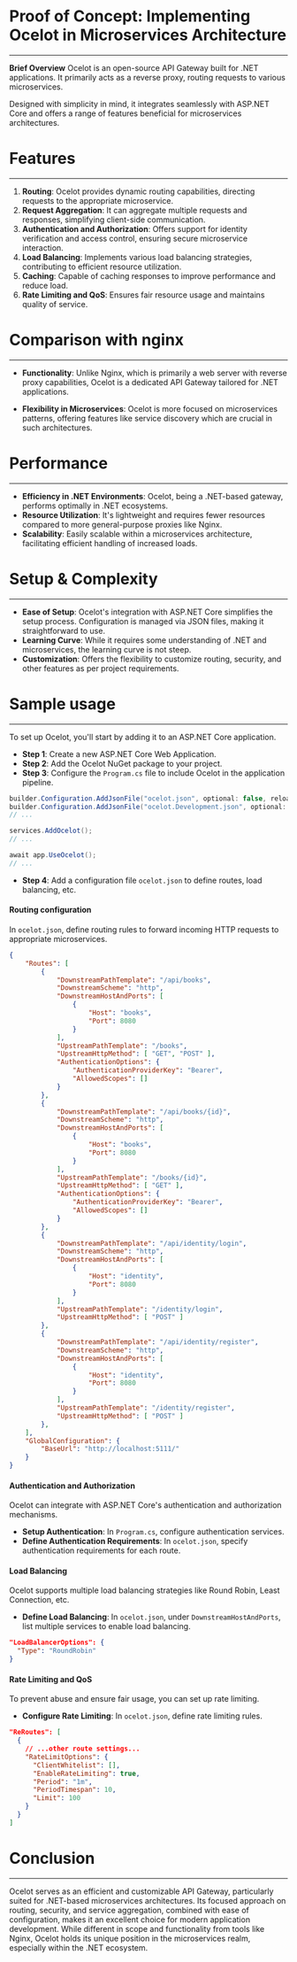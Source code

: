 # Proof of Concept: Implementing Ocelot in Microservices Architecture
---

**Brief Overview** 
Ocelot is an open-source API Gateway built for .NET applications. It primarily acts as a reverse proxy, routing requests to various microservices.

Designed with simplicity in mind, it integrates seamlessly with ASP.NET Core and offers a range of features beneficial for microservices architectures.

# Features
---

1. **Routing**: Ocelot provides dynamic routing capabilities, directing requests to the appropriate microservice.
2. **Request Aggregation**: It can aggregate multiple requests and responses, simplifying client-side communication.
3. **Authentication and Authorization**: Offers support for identity verification and access control, ensuring secure microservice interaction.
4. **Load Balancing**: Implements various load balancing strategies, contributing to efficient resource utilization.
5. **Caching**: Capable of caching responses to improve performance and reduce load.
6. **Rate Limiting and QoS**: Ensures fair resource usage and maintains quality of service.

# Comparison with nginx
---

- **Functionality**: Unlike Nginx, which is primarily a web server with reverse proxy capabilities, Ocelot is a dedicated API Gateway tailored for .NET applications.

- **Flexibility in Microservices**: Ocelot is more focused on microservices patterns, offering features like service discovery which are crucial in such architectures.

# Performance
---

- **Efficiency in .NET Environments**: Ocelot, being a .NET-based gateway, performs optimally in .NET ecosystems.
- **Resource Utilization**: It's lightweight and requires fewer resources compared to more general-purpose proxies like Nginx.
- **Scalability**: Easily scalable within a microservices architecture, facilitating efficient handling of increased loads.

# Setup & Complexity
---

- **Ease of Setup**: Ocelot's integration with ASP.NET Core simplifies the setup process. Configuration is managed via JSON files, making it straightforward to use.
- **Learning Curve**: While it requires some understanding of .NET and microservices, the learning curve is not steep.
- **Customization**: Offers the flexibility to customize routing, security, and other features as per project requirements.

# Sample usage
---

To set up Ocelot, you'll start by adding it to an ASP.NET Core application.

- **Step 1**: Create a new ASP.NET Core Web Application.
- **Step 2**: Add the Ocelot NuGet package to your project.
- **Step 3**: Configure the `Program.cs` file to include Ocelot in the application pipeline.
  
```csharp
builder.Configuration.AddJsonFile("ocelot.json", optional: false, reloadOnChange: true);
builder.Configuration.AddJsonFile("ocelot.Development.json", optional: true, reloadOnChange: true);
// ...

services.AddOcelot();
// ...

await app.UseOcelot();
// ...
```

- **Step 4**: Add a configuration file `ocelot.json` to define routes, load balancing, etc.

#### Routing configuration
In `ocelot.json`, define routing rules to forward incoming HTTP requests to appropriate microservices.

``` json
{
    "Routes": [
        {
            "DownstreamPathTemplate": "/api/books",
            "DownstreamScheme": "http",
            "DownstreamHostAndPorts": [
                {
                    "Host": "books",
                    "Port": 8080
                }
            ],
            "UpstreamPathTemplate": "/books",
            "UpstreamHttpMethod": [ "GET", "POST" ],
            "AuthenticationOptions": {
                "AuthenticationProviderKey": "Bearer",
                "AllowedScopes": []
            }
        },
        {
            "DownstreamPathTemplate": "/api/books/{id}",
            "DownstreamScheme": "http",
            "DownstreamHostAndPorts": [
                {
                    "Host": "books",
                    "Port": 8080
                }
            ],
            "UpstreamPathTemplate": "/books/{id}",
            "UpstreamHttpMethod": [ "GET" ],
            "AuthenticationOptions": {
                "AuthenticationProviderKey": "Bearer",
                "AllowedScopes": []
            }
        },
        {
            "DownstreamPathTemplate": "/api/identity/login",
            "DownstreamScheme": "http",
            "DownstreamHostAndPorts": [
                {
                    "Host": "identity",
                    "Port": 8080
                }
            ],
            "UpstreamPathTemplate": "/identity/login",
            "UpstreamHttpMethod": [ "POST" ]
        },
        {
            "DownstreamPathTemplate": "/api/identity/register",
            "DownstreamScheme": "http",
            "DownstreamHostAndPorts": [
                {
                    "Host": "identity",
                    "Port": 8080
                }
            ],
            "UpstreamPathTemplate": "/identity/register",
            "UpstreamHttpMethod": [ "POST" ]
        },
    ],
    "GlobalConfiguration": {
        "BaseUrl": "http://localhost:5111/"
    }
}
```

#### Authentication and Authorization

Ocelot can integrate with ASP.NET Core's authentication and authorization mechanisms.

- **Setup Authentication**: In `Program.cs`, configure authentication services.
- **Define Authentication Requirements**: In `ocelot.json`, specify authentication requirements for each route.

#### Load Balancing

Ocelot supports multiple load balancing strategies like Round Robin, Least Connection, etc.

- **Define Load Balancing**: In `ocelot.json`, under `DownstreamHostAndPorts`, list multiple services to enable load balancing.
  
```json
"LoadBalancerOptions": {
  "Type": "RoundRobin"
}
```

#### Rate Limiting and QoS
To prevent abuse and ensure fair usage, you can set up rate limiting.

- **Configure Rate Limiting**: In `ocelot.json`, define rate limiting rules.

``` json
"ReRoutes": [
  {
    // ...other route settings...
    "RateLimitOptions": {
      "ClientWhitelist": [],
      "EnableRateLimiting": true,
      "Period": "1m",
      "PeriodTimespan": 10,
      "Limit": 100
    }
  }
]
```

# Conclusion
---

Ocelot serves as an efficient and customizable API Gateway, particularly suited for .NET-based microservices architectures. Its focused approach on routing, security, and service aggregation, combined with ease of configuration, makes it an excellent choice for modern application development. While different in scope and functionality from tools like Nginx, Ocelot holds its unique position in the microservices realm, especially within the .NET ecosystem.
